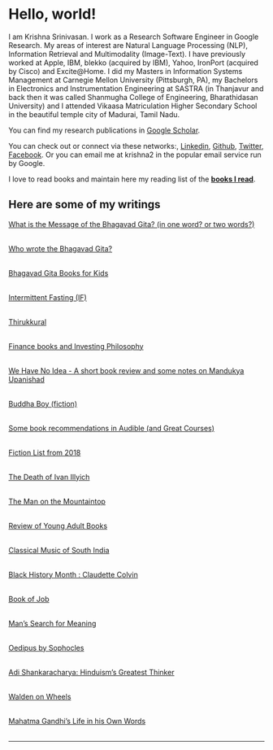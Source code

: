 <h1>Hello, world!</h1>
<!-- testing from github pages -->
I am Krishna Srinivasan. I work as a Research Software Engineer in Google Research. My areas of interest are Natural Language Processing (NLP), Information Retrieval and Multimodality (Image-Text). I have previously worked at Apple, IBM, blekko (acquired by IBM), Yahoo, IronPort (acquired by Cisco) and Excite@Home. I did my Masters in Information Systems Management at Carnegie Mellon University (Pittsburgh, PA), my Bachelors in Electronics and Instrumentation Engineering at SASTRA (in Thanjavur and back then it was called Shanmugha College of Engineering, Bharathidasan University) and I attended Vikaasa Matriculation Higher Secondary School in the beautiful temple city of Madurai, Tamil Nadu.

You can find my research publications in <a href="https://scholar.google.com/citations?user=aYn5qFUAAAAJ&hl=en">Google Scholar</a>.

You can check out or connect via these networks:, <a href="https://linkedin.com/in/krishna2">Linkedin</a>, <a href="https://github.com/krishna2">Github</a>, <a href="https://twitter.com/krishna2">Twitter</a>, <a href="https://www.facebook.com/Krishna2/">Facebook</a>. Or you can email me at krishna2 in the popular email service run by Google.

I love to read books and maintain here my reading list of the <b><a href="/books">books I read</a></b>.


<h2>Here are some of my writings</h2>

<a href="https://krishna2.com/bg/bg-message">What is the Message of the Bhagavad Gita? (in one word? or two words?)</a>
<br /><br />

<a href="https://krishna2.com/bg/author">Who wrote the Bhagavad Gita?</a>
<br /><br />

<a href="https://krishna2.com/bg/books-for-kids">Bhagavad Gita Books for Kids</a>
<br /><br />

<a href="https://krishna2.com/if">Intermittent Fasting (IF)</a>
<br /><br />

<a href="https://krishna2.com/thirukkural">Thirukkural</a>
<br /><br />

<a href="https://krishna2.com/books-finance">Finance books and Investing Philosophy</a>
<br /><br />

<a href="https://krishna2.com/2021-we-have-no-idea">We Have No Idea - A short book review and some notes on Mandukya Upanishad</a>
<br /><br />

<a href="https://krishna2.com/2021-buddha-boy">Buddha Boy (fiction)</a>
<br /><br />

<a href="https://krishna2.com/books-audible-reco">Some book recommendations in Audible (and Great Courses)</a>
<br /><br />

<a href="http://krishna2.com/2018-books-fiction">Fiction List from 2018</a>
<br /><br />

<a href="http://krishna2.com/2019-books-3-tolstoy-ivan-illyich">The Death of Ivan Illyich</a>
<br /><br />

<a href="http://krishna2.com/2019-books-4-the-man-on-the-mountaintop">The Man on the Mountaintop</a>
<br /><br />

<a href="http://krishna2.com/2019-books-Jan-young-adult">Review of Young Adult Books</a>
<br /><br />

<a href="http://krishna2.com/2019-books-classical-music-of-south-india">Classical Music of South India</a>
<br /><br />

<a href="http://krishna2.com/2019-books-claudette-colvin">Black History Month : Claudette Colvin</a>
<br /><br />

<a href="http://krishna2.com/2019-books-job">Book of Job</a>
<br /><br />

<a href="http://krishna2.com/2019-books-mans-search-for-meaning-viktor-frankl">Man’s Search for Meaning</a>
<br /><br />

<a href="http://krishna2.com/2019-books-oedipus-sophocles">Oedipus by Sophocles</a>
<br /><br />

<a href="http://krishna2.com/2019-books-shankaracharya">Adi Shankaracharya: Hinduism’s Greatest Thinker</a>
<br /><br />

<a href="http://krishna2.com/2019-books-walden-on-wheels">Walden on Wheels</a>
<br /><br />

<a href="http://krishna2.com/2019-mahatma-gandhi">Mahatma Gandhi’s Life in his Own Words</a>
<br /><br />

<hr /><br />
